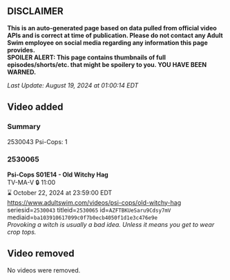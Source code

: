 ## DISCLAIMER
**This is an auto-generated page based on data pulled from official video APIs and is correct at time of publication. Please do not contact any Adult Swim employee on social media regarding any information this page provides.**  
**SPOILER ALERT: This page contains thumbnails of full episodes/shorts/etc. that might be spoilery to you. YOU HAVE BEEN WARNED.**  

_Last Update: August 19, 2024 at 01:00:14 EDT_
## Video added
### Summary
2530043 Psi-Cops: 1  
### 2530065
**Psi-Cops S01E14 - Old Witchy Hag**  
TV-MA-V 🔒 11:00  
⌛ October 22, 2024 at 23:59:00 EDT  
https://www.adultswim.com/videos/psi-cops/old-witchy-hag  
seriesid=`2530043` titleid=`2530065` id=`AZFTBKUeSaru9Cdsy7mV` mediaid=`ba103910617099c0f7b0ecb4050f1d1e3c476e9e`  
_Provoking a witch is usually a bad idea. Unless it means you get to wear crop tops._  
## Video removed
No videos were removed.  
